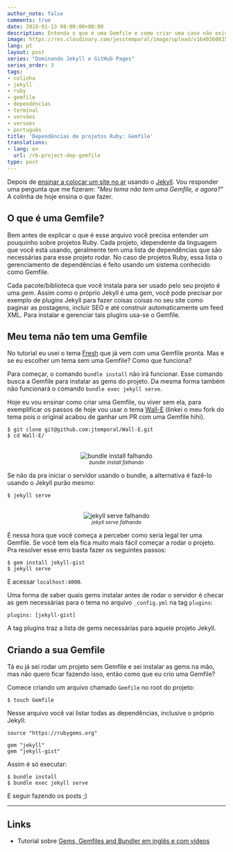 ```yaml
---
author_note: false
comments: true
date: 2018-01-13 08:00:00+00:00
description: Entenda o que é uma Gemfile e como criar uma caso não exista.
image: https://res.cloudinary.com/jesstemporal/image/upload/v1640360835/covers/colinha_igmf4s.png
lang: pt
layout: post
series: "Dominando Jekyll e GitHub Pages"
series_order: 3
tags:
- colinha
- jekyll
- ruby
- gemfile
- dependências
- terminal
- versões
- versoes
- português
title: 'Dependências de projetos Ruby: Gemfile'
translations:
- lang: en
  url: /rb-project-dep-gemfile
type: post
---
```



Depois de [ensinar a colocar um site no ar](http://jtemporal.com/do-tema-ao-ar/) usando o [Jekyll](https://jekyllrb.com/). Vou responder uma pergunta que me fizeram: _"Meu tema não tem uma Gemfile, e agora?"_ A colinha de hoje ensina o que fazer.

## O que é uma Gemfile?

Bem antes de explicar o que é esse arquivo você precisa entender um pouquinho sobre projetos Ruby. Cada projeto, idependente da linguagem que você está usando, geralmente tem uma lista de dependências que são necessárias para esse projeto rodar. No caso de projetos Ruby, essa lista o gerenciamento de dependências é feito usando um sistema conhecido como Gemfile.

Cada pacote/biblioteca que você instala para ser usado pelo seu projeto é uma _gem_. Assim como o próprio Jekyll é uma gem, você pode precisar por exemplo de plugins Jekyll para fazer coisas coisas no seu site como paginar as postagens, incluir SEO e até construir automaticamente um feed XML. Para instalar e gerenciar tais plugins usa-se o Gemfile.

## Meu tema não tem uma Gemfile

No tutorial eu usei o tema [Fresh](http://jekyllthemes.org/themes/fresh/) que já vem com uma Gemfile pronta. Mas e se eu escolher um tema sem uma Gemfile? Como que funciona?

Para começar, o comando `bundle install` não irá funcionar. Esse comando busca a Gemfile para instalar as gems do projeto. Da mesma forma também não funcionará o comando `bundle exec jekyll serve`.

Hoje eu vou ensinar como criar uma Gemfile, ou viver sem ela, para exemplificar os passos de hoje vou usar o tema [Wall-E](https://github.com/jtemporal/Wall-E) (linkei o meu fork do tema pois o original acabou de ganhar um PR com uma Gemfile hihi).

``` console
$ git clone git@github.com:jtemporal/Wall-E.git
$ cd Wall-E/
```

<center>
<br>
<img src="https://i.imgur.com/Efo1e1C.png" alt="bundle install falhando">
<br>
<small><i>bundle install falhando</i></small>
</center>

Se não da pra iniciar o servidor usando o bundle, a alternativa é fazê-lo usando o Jekyll purão mesmo:

``` console
$ jekyll serve
```

<center>
<br>
<img src="https://i.imgur.com/RGYPVQu.png" alt="jekyll serve falhando">
<br>
<small><i>jekyll serve falhando</i></small>
</center>

É nessa hora que você começa a perceber como seria legal ter uma Gemfile. Se você tem ela fica muito mais fácil começar a rodar o projeto. Pra resolver esse erro basta fazer os seguintes passos:

``` console
$ gem install jekyll-gist
$ jekyll serve
```

E acessar `localhost:4000`.

Uma forma de saber quais gems instalar antes de rodar o servidor é checar as gem necessárias para o tema no arquivo `_config.yml` na tag `plugins`:

``` plaintext
plugins: [jekyll-gist]
```

A tag plugins traz a lista de gems necessárias para aquele projeto Jekyll.

## Criando a sua Gemfile

Tá eu já sei rodar um projeto sem Gemfile e sei instalar as gems na mão, mas não quero ficar fazendo isso, então como que eu crio uma Gemfile?

Comece criando um arquivo chamado `Gemfile` no root do projeto:

``` console
$ touch Gemfile
```

Nesse arquivo você vai listar todas as dependências, inclusive o próprio Jekyll:

``` plaintext
source "https://rubygems.org"

gem "jekyll"
gem "jekyll-gist"
```

Assim é só executar:

``` console
$ bundle install
$ bundle exec jekyll serve
```

E seguir fazendo os posts ;)

---

## Links

* Tutorial sobre [Gems, Gemfiles and Bundler em inglês e com vídeos](https://learn.cloudcannon.com/jekyll/gemfiles-and-the-bundler/)